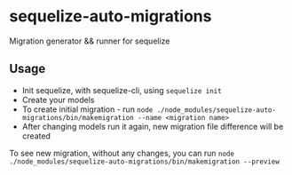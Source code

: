 # sequelize-auto-migrations
Migration generator &amp;&amp; runner for sequelize

## Usage
* Init sequelize, with sequelize-cli, using `sequelize init`
* Create your models
* To create initial migration - run `node ./node_modules/sequelize-auto-migrations/bin/makemigration --name <migration name>`
* After changing models run it again, new migration file difference will be created

To see new migration, without any changes, you can run 
`node ./node_modules/sequelize-auto-migrations/bin/makemigration --preview`
